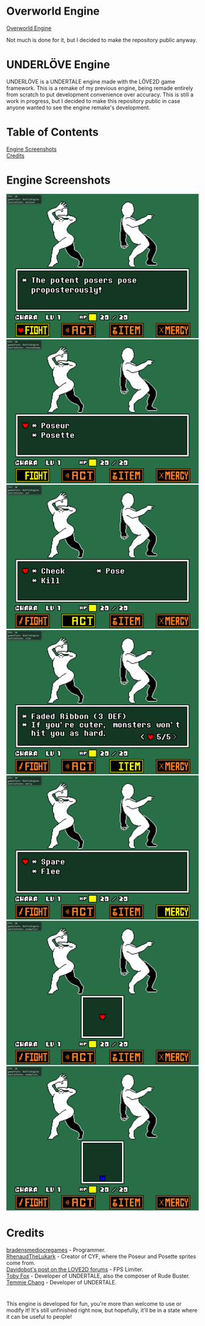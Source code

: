 # Overworld Engine
[Overworld Engine](https://github.com/bradensMG/underlove-overworld)
<p>Not much is done for it, but I decided to make the repository public anyway.</p>

# UNDERLÖVE Engine
<p>UNDERLÖVE is a UNDERTALE engine made with the LÖVE2D game framework. This is a remake of my previous engine, being remade entirely from scratch to put development convenience over accuracy. This is still a work in progress, but I decided to make this repository public in case anyone wanted to see the engine remake's development.</p>

# Table of Contents
[Engine Screenshots](https://github.com/bradensMG/underlove?tab=readme-ov-file#Engine-Screenshots) </br>
[Credits](https://github.com/bradensMG/underlove?tab=readme-ov-file#Credits) </br>

# Engine Screenshots
!["9/21/24 screenshot - Menu."](./github/1_9_21_24.png "9/21/24 screenshot - Menu.")
!["9/21/24 screenshot - Choosing enemy."](./github/2_9_21_24.png "9/21/24 screenshot - Choosing enemy.")
!["9/21/24 recording - Acting."](./github/3_9_21_24.png "9/21/24 recording - Acting.")
!["9/21/24 recording - Items."](./github/4_9_21_24.png "9/21/24 recording - Items.")
!["9/21/24 recording - Mercy."](./github/5_9_21_24.png "9/21/24 recording - Mercy.")
!["9/21/24 recording - Red Soul."](./github/6_9_21_24.png "9/21/24 recording - Red soul.")
!["9/21/24 recording - Blue Soul."](./github/7_9_21_24.png "9/21/24 recording - Blue soul.")

# Credits
[bradensmediocregames](https://github.com/bradensMG/) - Programmer. </br>
[RhenaudTheLukark](https://github.com/RhenaudTheLukark) - Creator of CYF, where the Poseur and Posette sprites come from.</br>
[Davidobot's post on the LOVE2D forums](https://love2d.org/forums/viewtopic.php?p=199030&sid=5e50e42e22e4538ca0f3f7b0717aa2f2#p199030) - FPS Limiter. </br>
[Toby Fox](https://x.com/tobyfox) - Developer of UNDERTALE, also the composer of Rude Buster. </br>
[Temmie Chang](https://x.com/tuyoki) - Developer of UNDERTALE. </br>

#
<p>This engine is developed for fun, you're more than welcome to use or modify it! It's still unfinished right now, but hopefully, it'll be in a state where it can be useful to people!</p>
